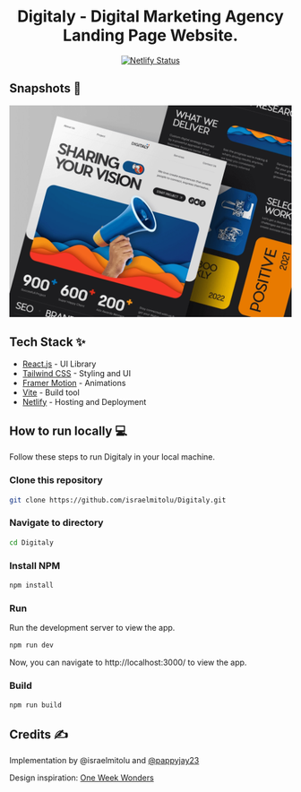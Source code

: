 <div align="center">
<h1> Digitaly - Digital Marketing Agency Landing Page Website.
</h1>

[![Netlify Status](https://api.netlify.com/api/v1/badges/3d529733-8f24-4a95-a83e-0331d4d88b68/deploy-status)](https://app.netlify.com/sites/digitaly/deploys)

</div>

## Snapshots 📸

![Snapshot of Digitaly](public/assets/Digitaly%20Snapshot.png)

## Tech Stack ✨

- [React.js](https://reactjs.org/) - UI Library
- [Tailwind CSS](https://tailwindcss.com/) - Styling and UI
- [Framer Motion](https://www.framer.com/motion/) - Animations
- [Vite](https://vitejs.dev/) - Build tool
- [Netlify](https://www.netlify.com/) - Hosting and Deployment

## How to run locally 💻

Follow these steps to run Digitaly in your local machine.

### Clone this repository

```bash
git clone https://github.com/israelmitolu/Digitaly.git
```

### Navigate to directory

```bash
cd Digitaly
```

### Install NPM

```bash
npm install
```

### Run

Run the development server to view the app.

```bash
npm run dev
```

Now, you can navigate to http://localhost:3000/ to view the app.

### Build

```bash
npm run build
```

## Credits ✍

Implementation by @israelmitolu and [@pappyjay23](https://github.com/Pappyjay23)

Design inspiration: [One Week Wonders](https://dribbble.com/shots/18963472-Digitaly-Digital-Marketing-Agency-Landing-Page-Website)
